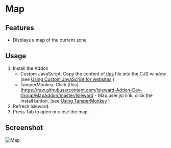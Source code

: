 # Map
## Features
* Displays a map of the current zone

## Usage
1. Install the Addon
    * Custom JavaScript: Copy the content of [this](https://raw.githubusercontent.com/Isleward-Addon-Dev-Group/MapAddon/master/map.js) file into the CJS window (see [Using Custom JavaScript for websites](http://isleward.wikia.com/wiki/Loading_Addons_using_Custom_JavaScript_for_Websites) )
    * TamperMonkey: Click [this](https://raw.githubusercontent.com/Isleward-Addon-Dev-Group/MapAddon/master/Isleward - Map.user.js) link, click the Install button. (see [Using TamperMonkey](http://isleward.wikia.com/wiki/Loading_Addons_using_TamperMonkey) ) 
1. Refresh Isleward.
1. Press Tab to open or close the map.

## Screenshot
![Map](https://raw.githubusercontent.comIsleward-Addon-Dev-Group/MapAddon/master/Screenshot.png)